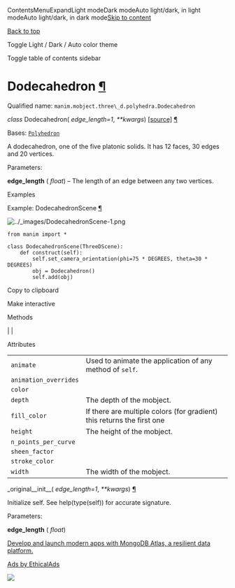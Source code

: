 ContentsMenuExpandLight modeDark modeAuto light/dark, in light modeAuto light/dark, in dark mode[Skip to content](https://docs.manim.community/en/stable/reference/manim.mobject.three_d.polyhedra.Dodecahedron.html#furo-main-content)

[Back to top](https://docs.manim.community/en/stable/reference/manim.mobject.three_d.polyhedra.Dodecahedron.html#)

Toggle Light / Dark / Auto color theme

Toggle table of contents sidebar

# Dodecahedron [¶](https://docs.manim.community/en/stable/reference/manim.mobject.three_d.polyhedra.Dodecahedron.html\#dodecahedron "Link to this heading")

Qualified name: `manim.mobject.three\_d.polyhedra.Dodecahedron`

_class_ Dodecahedron( _edge\_length=1_, _\*\*kwargs_) [\[source\]](https://docs.manim.community/en/stable/_modules/manim/mobject/three_d/polyhedra.html#Dodecahedron) [¶](https://docs.manim.community/en/stable/reference/manim.mobject.three_d.polyhedra.Dodecahedron.html#manim.mobject.three_d.polyhedra.Dodecahedron "Link to this definition")

Bases: [`Polyhedron`](https://docs.manim.community/en/stable/reference/manim.mobject.three_d.polyhedra.Polyhedron.html#manim.mobject.three_d.polyhedra.Polyhedron "manim.mobject.three_d.polyhedra.Polyhedron")

A dodecahedron, one of the five platonic solids. It has 12 faces, 30 edges and 20 vertices.

Parameters:

**edge\_length** ( _float_) – The length of an edge between any two vertices.

Examples

Example: DodecahedronScene [¶](https://docs.manim.community/en/stable/reference/manim.mobject.three_d.polyhedra.Dodecahedron.html#dodecahedronscene)

![../_images/DodecahedronScene-1.png](https://docs.manim.community/en/stable/_images/DodecahedronScene-1.png)

```
from manim import *

class DodecahedronScene(ThreeDScene):
    def construct(self):
        self.set_camera_orientation(phi=75 * DEGREES, theta=30 * DEGREES)
        obj = Dodecahedron()
        self.add(obj)

```

Copy to clipboard

Make interactive

Methods

|
|

Attributes

|     |     |
| --- | --- |
| `animate` | Used to animate the application of any method of `self`. |
| `animation_overrides` |  |
| `color` |  |
| `depth` | The depth of the mobject. |
| `fill_color` | If there are multiple colors (for gradient) this returns the first one |
| `height` | The height of the mobject. |
| `n_points_per_curve` |  |
| `sheen_factor` |  |
| `stroke_color` |  |
| `width` | The width of the mobject. |

\_original\_\_init\_\_( _edge\_length=1_, _\*\*kwargs_) [¶](https://docs.manim.community/en/stable/reference/manim.mobject.three_d.polyhedra.Dodecahedron.html#manim.mobject.three_d.polyhedra.Dodecahedron._original__init__ "Link to this definition")

Initialize self. See help(type(self)) for accurate signature.

Parameters:

**edge\_length** ( _float_)

[Develop and launch modern apps with MongoDB Atlas, a resilient data platform.](https://server.ethicalads.io/proxy/click/8269/019600f6-cc07-7c23-a775-e34cc665874c/)

[Ads by EthicalAds](https://www.ethicalads.io/advertisers/?ref=ea-text)

![](https://server.ethicalads.io/proxy/view/8269/019600f6-cc07-7c23-a775-e34cc665874c/)